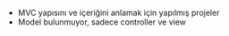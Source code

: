 - MVC yapısını ve içeriğini anlamak için yapılmış projeler
- Model bulunmuyor, sadece controller ve view